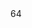 <use f='halide/tools/RunGen.h' l='904' u='w' c='_ZN6Halide6RunGen6RunGenC1EPFiPPvEPK24halide_filter_metadata_t'/>
<use f='halide/tools/RunGen.h' l='905' u='r' c='_ZN6Halide6RunGen6RunGenC1EPFiPPvEPK24halide_filter_metadata_t'/>
<use f='halide/tools/RunGen.h' l='906' u='r' c='_ZN6Halide6RunGen6RunGenC1EPFiPPvEPK24halide_filter_metadata_t'/>
<use f='halide/tools/RunGen.h' l='908' u='r' c='_ZN6Halide6RunGen6RunGenC1EPFiPPvEPK24halide_filter_metadata_t'/>
<use f='halide/tools/RunGen.h' l='909' u='r' c='_ZN6Halide6RunGen6RunGenC1EPFiPPvEPK24halide_filter_metadata_t'/>
<use f='halide/tools/RunGen.h' l='914' u='r' c='_ZN6Halide6RunGen6RunGenC1EPFiPPvEPK24halide_filter_metadata_t'/>
<use f='halide/tools/RunGen.h' l='925' u='r' c='_ZNK6Halide6RunGen6RunGen19get_halide_metadataEv'/>
<use f='halide/tools/RunGen.h' l='1302' u='r' c='_ZN6Halide6RunGen6RunGen17run_for_benchmarkEd'/>
<use f='halide/tools/RunGen.h' l='1308' u='r' c='_ZN6Halide6RunGen6RunGen17run_for_benchmarkEd'/>
<use f='halide/tools/RunGen.h' l='1309' u='r' c='_ZN6Halide6RunGen6RunGen17run_for_benchmarkEd'/>
<use f='halide/tools/RunGen.h' l='1310' u='r' c='_ZN6Halide6RunGen6RunGen17run_for_benchmarkEd'/>
<use f='halide/tools/RunGen.h' l='1311' u='r' c='_ZN6Halide6RunGen6RunGen17run_for_benchmarkEd'/>
<use f='halide/tools/RunGen.h' l='1312' u='r' c='_ZN6Halide6RunGen6RunGen17run_for_benchmarkEd'/>
<use f='halide/tools/RunGen.h' l='1313' u='r' c='_ZN6Halide6RunGen6RunGen17run_for_benchmarkEd'/>
<use f='halide/tools/RunGen.h' l='1313' u='r' c='_ZN6Halide6RunGen6RunGen17run_for_benchmarkEd'/>
<use f='halide/tools/RunGen.h' l='1350' u='r' c='_ZNK6Halide6RunGen6RunGen8describeEv'/>
<use f='halide/tools/RunGen.h' l='1351' u='r' c='_ZNK6Halide6RunGen6RunGen8describeEv'/>
<use f='halide/tools/RunGen.h' l='1353' u='r' c='_ZNK6Halide6RunGen6RunGen8describeEv'/>
<use f='halide/tools/RunGen.h' l='1384' u='r' c='_ZNK6Halide6RunGen6RunGen4nameB5cxx11Ev'/>
<dec f='halide/tools/RunGen.h' l='1464' type='const struct halide_filter_metadata_t *const'/>
<offset>64</offset>
